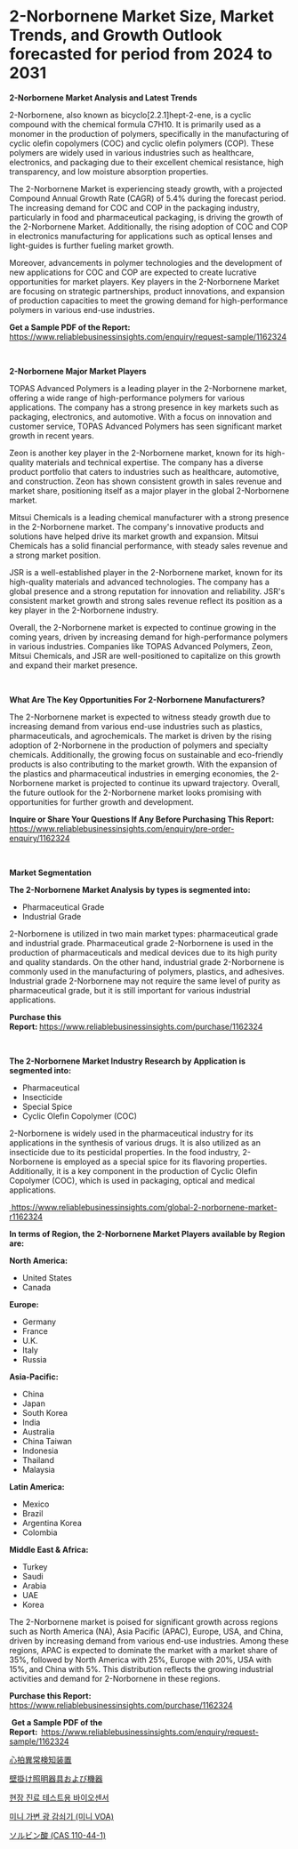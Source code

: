 <p><h1>2-Norbornene Market Size, Market Trends, and Growth Outlook forecasted for period from 2024 to 2031</h1></p><p><strong>2-Norbornene Market Analysis and Latest Trends</strong></p>
<p><p>2-Norbornene, also known as bicyclo[2.2.1]hept-2-ene, is a cyclic compound with the chemical formula C7H10. It is primarily used as a monomer in the production of polymers, specifically in the manufacturing of cyclic olefin copolymers (COC) and cyclic olefin polymers (COP). These polymers are widely used in various industries such as healthcare, electronics, and packaging due to their excellent chemical resistance, high transparency, and low moisture absorption properties.</p><p>The 2-Norbornene Market is experiencing steady growth, with a projected Compound Annual Growth Rate (CAGR) of 5.4% during the forecast period. The increasing demand for COC and COP in the packaging industry, particularly in food and pharmaceutical packaging, is driving the growth of the 2-Norbornene Market. Additionally, the rising adoption of COC and COP in electronics manufacturing for applications such as optical lenses and light-guides is further fueling market growth.</p><p>Moreover, advancements in polymer technologies and the development of new applications for COC and COP are expected to create lucrative opportunities for market players. Key players in the 2-Norbornene Market are focusing on strategic partnerships, product innovations, and expansion of production capacities to meet the growing demand for high-performance polymers in various end-use industries.</p></p>
<p><strong>Get a Sample PDF of the Report:&nbsp;</strong> <a href="https://www.reliablebusinessinsights.com/enquiry/request-sample/1162324">https://www.reliablebusinessinsights.com/enquiry/request-sample/1162324</a></p>
<p>&nbsp;</p>
<p><strong>2-Norbornene Major Market Players</strong></p>
<p><p>TOPAS Advanced Polymers is a leading player in the 2-Norbornene market, offering a wide range of high-performance polymers for various applications. The company has a strong presence in key markets such as packaging, electronics, and automotive. With a focus on innovation and customer service, TOPAS Advanced Polymers has seen significant market growth in recent years.</p><p>Zeon is another key player in the 2-Norbornene market, known for its high-quality materials and technical expertise. The company has a diverse product portfolio that caters to industries such as healthcare, automotive, and construction. Zeon has shown consistent growth in sales revenue and market share, positioning itself as a major player in the global 2-Norbornene market.</p><p>Mitsui Chemicals is a leading chemical manufacturer with a strong presence in the 2-Norbornene market. The company's innovative products and solutions have helped drive its market growth and expansion. Mitsui Chemicals has a solid financial performance, with steady sales revenue and a strong market position.</p><p>JSR is a well-established player in the 2-Norbornene market, known for its high-quality materials and advanced technologies. The company has a global presence and a strong reputation for innovation and reliability. JSR's consistent market growth and strong sales revenue reflect its position as a key player in the 2-Norbornene industry.</p><p>Overall, the 2-Norbornene market is expected to continue growing in the coming years, driven by increasing demand for high-performance polymers in various industries. Companies like TOPAS Advanced Polymers, Zeon, Mitsui Chemicals, and JSR are well-positioned to capitalize on this growth and expand their market presence.</p></p>
<p>&nbsp;</p>
<p><strong>What Are The Key Opportunities For 2-Norbornene Manufacturers?</strong></p>
<p><p>The 2-Norbornene market is expected to witness steady growth due to increasing demand from various end-use industries such as plastics, pharmaceuticals, and agrochemicals. The market is driven by the rising adoption of 2-Norbornene in the production of polymers and specialty chemicals. Additionally, the growing focus on sustainable and eco-friendly products is also contributing to the market growth. With the expansion of the plastics and pharmaceutical industries in emerging economies, the 2-Norbornene market is projected to continue its upward trajectory. Overall, the future outlook for the 2-Norbornene market looks promising with opportunities for further growth and development.</p></p>
<p><strong>Inquire or Share Your Questions If Any Before Purchasing This Report:</strong> <a href="https://www.reliablebusinessinsights.com/enquiry/pre-order-enquiry/1162324">https://www.reliablebusinessinsights.com/enquiry/pre-order-enquiry/1162324</a></p>
<p>&nbsp;</p>
<p><strong>Market Segmentation</strong></p>
<p><strong>The 2-Norbornene Market Analysis by types is segmented into:</strong></p>
<p><ul><li>Pharmaceutical Grade</li><li>Industrial Grade</li></ul></p>
<p><p>2-Norbornene is utilized in two main market types: pharmaceutical grade and industrial grade. Pharmaceutical grade 2-Norbornene is used in the production of pharmaceuticals and medical devices due to its high purity and quality standards. On the other hand, industrial grade 2-Norbornene is commonly used in the manufacturing of polymers, plastics, and adhesives. Industrial grade 2-Norbornene may not require the same level of purity as pharmaceutical grade, but it is still important for various industrial applications.</p></p>
<p><strong>Purchase this Report:&nbsp;</strong><a href="https://www.reliablebusinessinsights.com/purchase/1162324">https://www.reliablebusinessinsights.com/purchase/1162324</a></p>
<p>&nbsp;</p>
<p><strong>The 2-Norbornene Market Industry Research by Application is segmented into:</strong></p>
<p><ul><li>Pharmaceutical</li><li>Insecticide</li><li>Special Spice</li><li>Cyclic Olefin Copolymer (COC)</li></ul></p>
<p><p>2-Norbornene is widely used in the pharmaceutical industry for its applications in the synthesis of various drugs. It is also utilized as an insecticide due to its pesticidal properties. In the food industry, 2-Norbornene is employed as a special spice for its flavoring properties. Additionally, it is a key component in the production of Cyclic Olefin Copolymer (COC), which is used in packaging, optical and medical applications.</p></p>
<p><a href="https://www.reliablebusinessinsights.com/global-2-norbornene-market-r1162324">&nbsp;https://www.reliablebusinessinsights.com/global-2-norbornene-market-r1162324</a></p>
<p><strong>In terms of Region, the 2-Norbornene Market Players available by Region are:</strong></p>
<p>
    <p> <strong> North America: </strong>
        <ul>
            <li>United States</li>
            <li>Canada</li>
        </ul>
        </p> 
    <p> <strong> Europe: </strong>
        <ul>
            <li>Germany</li>
            <li>France</li>
            <li>U.K.</li>
            <li>Italy</li>
            <li>Russia</li>
        </ul>
        </p> 
    <p> <strong> Asia-Pacific: </strong>
        <ul>
            <li>China</li>
            <li>Japan</li>
            <li>South Korea</li>
            <li>India</li>
            <li>Australia</li>
            <li>China Taiwan</li>
            <li>Indonesia</li>
            <li>Thailand</li>
            <li>Malaysia</li>
        </ul>
        </p> 
    <p> <strong> Latin America: </strong>
        <ul>
            <li>Mexico</li>
            <li>Brazil</li>
            <li>Argentina Korea</li>
            <li>Colombia</li>
        </ul>
        </p> 
    <p> <strong> Middle East & Africa: </strong>
        <ul>
            <li>Turkey</li>
            <li>Saudi</li>
            <li>Arabia</li>
            <li>UAE</li>
            <li>Korea</li>
        </ul>
    </p>
    </p>
<p><p>The 2-Norbornene market is poised for significant growth across regions such as North America (NA), Asia Pacific (APAC), Europe, USA, and China, driven by increasing demand from various end-use industries. Among these regions, APAC is expected to dominate the market with a market share of 35%, followed by North America with 25%, Europe with 20%, USA with 15%, and China with 5%. This distribution reflects the growing industrial activities and demand for 2-Norbornene in these regions.</p></p>
<p><strong>Purchase this Report: </strong><a href="https://www.reliablebusinessinsights.com/purchase/1162324">https://www.reliablebusinessinsights.com/purchase/1162324</a></p>
<p>&nbsp;<strong>Get a Sample PDF of the Report:&nbsp;&nbsp;</strong><a href="https://www.reliablebusinessinsights.com/enquiry/request-sample/1162324">https://www.reliablebusinessinsights.com/enquiry/request-sample/1162324</a></p>
<p><strong></strong></p>
<p><p><a href="https://medium.com/@neilmartin36/%E5%BF%83%E6%8B%8D%E6%95%B0%E7%95%B0%E5%B8%B8%E6%A4%9C%E7%9F%A5%E8%A3%85%E7%BD%AE%E5%B8%82%E5%A0%B4-2031%E5%B9%B4%E3%81%BE%E3%81%A7%E3%81%AE%E3%83%88%E3%83%AC%E3%83%B3%E3%83%89-%E4%BA%88%E6%B8%AC-%E7%AB%B6%E4%BA%89%E5%88%86%E6%9E%90-d6e482efc36c">心拍異常検知装置</a></p><p><a href="https://github.com/AdellaPrice2023/Market-Research-Report-List-1/blob/main/904754898020.md">壁掛け照明器具および機器</a></p><p><a href="https://medium.com/@guyeichert86/%EB%B0%94%EC%9D%B4%EC%98%A4%EC%84%BC%EC%84%9C-%ED%8F%AC%EC%9D%B8%ED%8A%B8-%EC%98%A4%EB%B8%8C-%EC%BC%80%EC%96%B4-%ED%85%8C%EC%8A%A4%ED%8C%85-%EC%8B%9C%EC%9E%A5-%EC%9D%B8%EC%82%AC%EC%9D%B4%ED%8A%B8-%EC%8B%9C%EC%9E%A5-%EB%8F%99%ED%96%A5-%EC%84%B1%EC%9E%A5-2024%EB%85%84%EB%B6%80%ED%84%B0-2031%EB%85%84%EA%B9%8C%EC%A7%80-%EC%98%88%EC%83%81%EB%90%9C-%EC%8B%9C%EC%9E%A5-66a111358bee">현장 진료 테스트용 바이오센서</a></p><p><a href="https://github.com/BrettWeberrt8767765/Market-Research-Report-List-2/blob/main/766123489506.md">미니 가변 광 감쇠기 (미니 VOA)</a></p><p><a href="https://medium.com/@amarart56456/%E3%82%BD%E3%83%AB%E3%83%93%E3%83%B3%E9%85%B8-cas-110-44-1-%E3%81%AE%E5%B8%82%E5%A0%B4%E8%A6%8F%E6%A8%A1%E3%81%AF-%E4%B8%96%E7%95%8C%E3%81%AE%E7%94%A3%E6%A5%AD%E3%81%AB%E3%81%8A%E3%81%91%E3%82%8B%E6%9C%80%E9%81%A9%E3%81%AA%E3%83%9E%E3%83%BC%E3%82%B1%E3%83%86%E3%82%A3%E3%83%B3%E3%82%B0%E3%83%81%E3%83%A3%E3%83%8D%E3%83%AB%E3%82%92%E6%98%8E%E3%82%89%E3%81%8B%E3%81%AB%E3%81%97%E3%81%BE%E3%81%99-df8a79367cd2">ソルビン酸 (CAS 110-44-1)</a></p></p>
